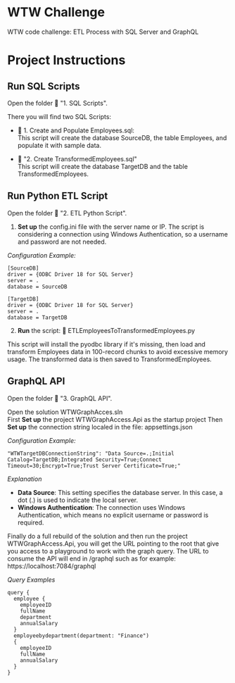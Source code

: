 # WTW Challenge
WTW code challenge: ETL Process with SQL Server and GraphQL

# Project Instructions

## Run SQL Scripts

Open the folder :open_file_folder: "1. SQL Scripts".

There you will find two SQL Scripts:

* :page_with_curl: 1. Create and Populate Employees.sql:\
This script will create the database SourceDB, the table Employees, and populate it with sample data.

* :page_with_curl: "2. Create TransformedEmployees.sql"\
This script will create the database TargetDB and the table TransformedEmployees.

## Run Python ETL Script

Open the folder :open_file_folder: "2. ETL Python Script".

1. **Set up** the config.ini file with the server name or IP. The script is considering a connection using Windows Authentication, so a username and password are not needed.

*Configuration Example:*
~~~~
[SourceDB]
driver = {ODBC Driver 18 for SQL Server}
server = .
database = SourceDB

[TargetDB]
driver = {ODBC Driver 18 for SQL Server}
server = .
database = TargetDB
~~~~

2. **Run** the script: :gem: ETLEmployeesToTransformedEmployees.py

This script will install the pyodbc library if it's missing, then load and transform Employees data in 100-record chunks to avoid excessive memory usage. The transformed data is then saved to TransformedEmployees.

## GraphQL API

Open the folder :open_file_folder: "3. GraphQL API".

Open the solution WTWGraphAcces.sln\
First **Set up** the project WTWGraphAccess.Api as the startup project
Then **Set up** the connection string localed in the file: appsettings.json

*Configuration Example:*
~~~~
"WTWTargetDBConnectionString": "Data Source=.;Initial Catalog=TargetDB;Integrated Security=True;Connect Timeout=30;Encrypt=True;Trust Server Certificate=True;"
~~~~

*Explanation*
- **Data Source**: This setting specifies the database server. In this case, a dot (.) is used to indicate the local server.
- **Windows Authentication**: The connection uses Windows Authentication, which means no explicit username or password is required.

Finally do a full rebuild of the solution and then run the project WTWGraphAccess.Api, you will get the URL pointing to the root that give you access to a playground to work with the graph query.
The URL to consume the API will end in /graphql such as for example: https://localhost:7084/graphql


*Query Examples*

~~~~
query {
  employee {
    employeeID
    fullName
    department
    annualSalary
  }
  employeebydepartment(department: "Finance") 
  {
    employeeID
    fullName
    annualSalary
  }
}
~~~~
